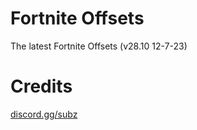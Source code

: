 # Fortnite Offsets

The latest Fortnite Offsets (v28.10 12-7-23)

# Credits

[discord.gg/subz](https://discord.gg/subz)
